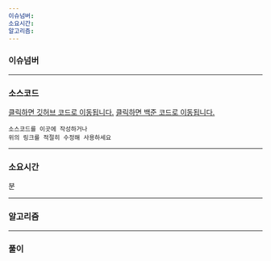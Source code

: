 ```yaml
---
이슈넘버: 
소요시간: 
알고리즘: 
---
```


<!---- 알고리즘 문제를 해결하고, 해결 과정 작성을 위한 PR 템플릿 입니다.-->
<!---- 아래의 이슈넘버, 소스코드, 소요시간, 알고리즘은 필수로 내용을 채워주세요. -->
<!---- 풀이부터는 기존 작성하시던대로 편하게 작성하시면 됩니다. -->

### 이슈넘버
<!---- 문제와 맞는 Issue를 연결해주세요. #문제제목 입력하면 이슈가 자동완성됩니다.-->


---
### 소스코드
<!---- 소스코드를 작성하거나, 링크해주세요. 예시처럼 작성하시거나 MD코드 올리시면 됩니다.-->
[클릭하면 깃허브 코드로 이동됩니다.](https://github.com/BE-Archive/Algorithm-Study/blob/main/wnso-kim/Week_06/BOJ_1931_회의실배정/BOJ_1931_회의실배정.java)
[클릭하면 백준 코드로 이동됩니다.](https://www.acmicpc.net/source/74259268)
```
소스코드를 이곳에 작성하거나
위의 링크를 적절히 수정해 사용하세요
```

---
### 소요시간
<!---- 문제풀이 소요 시간을 작성해 주세요-->
분

---
### 알고리즘
<!-- 문제 풀이에 사용된 알고리즘을 작성하고, 레이블을 달아주세요. -->
<!-- 레이블을 꼭 달아주세요 -->

---
### 풀이
<!---- 여기서부터는 자유롭게 작성하시면 됩니다.-->
